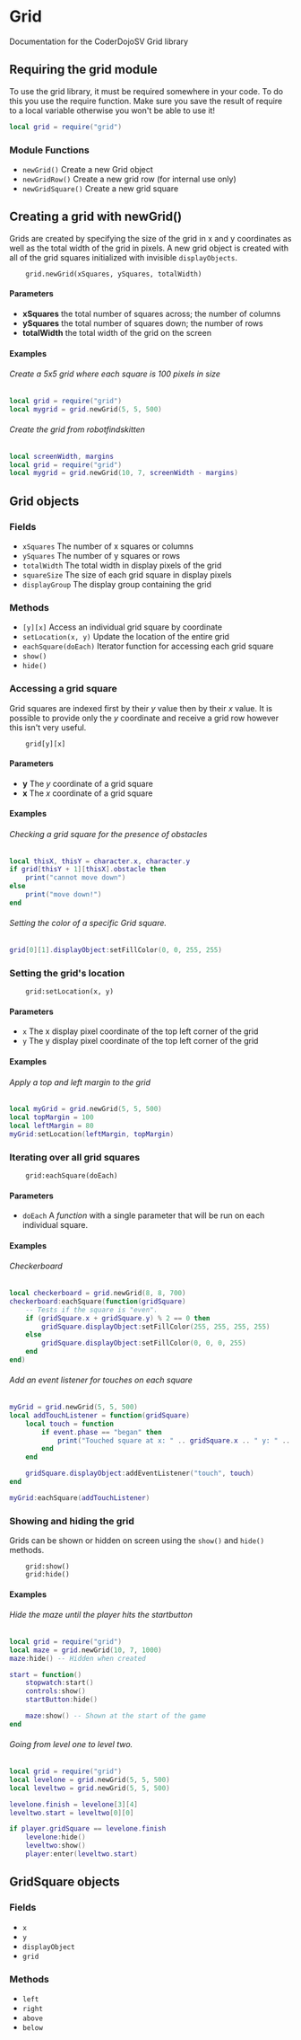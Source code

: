 # Grid

Documentation for the CoderDojoSV Grid library

## Requiring the grid module

To use the grid library, it must be required somewhere in your code. To do
this you use the require function. Make sure you save the result of
require to a local variable otherwise you won't be able to use it!

```lua
local grid = require("grid")
```

### Module Functions

* `newGrid()` Create a new Grid object
* `newGridRow()` Create a new grid row (for internal use only)
* `newGridSquare()` Create a new grid square

## Creating a grid with newGrid()

Grids are created by specifying the size of the grid in x and y
coordinates as well as the total width of the grid in pixels. A new grid object
is created with all of the grid squares initialized with invisible
`displayObjects`.

		grid.newGrid(xSquares, ySquares, totalWidth)

#### Parameters

* __xSquares__ the total number of squares across; the number of columns
* __ySquares__ the total number of squares down; the number of rows
* __totalWidth__ the total width of the grid on the screen

#### Examples

###### Create a 5x5 grid where each square is 100 pixels in size

```lua
local grid = require("grid")
local mygrid = grid.newGrid(5, 5, 500)
```

###### Create the grid from robotfindskitten

```lua
local screenWidth, margins
local grid = require("grid")
local mygrid = grid.newGrid(10, 7, screenWidth - margins)
```

## Grid objects

### Fields

* `xSquares` The number of x squares or columns
* `ySquares` The number of y squares or rows
* `totalWidth` The total width in display pixels of the grid
* `squareSize` The size of each grid square in display pixels
* `displayGroup` The display group containing the grid

### Methods

* `[y][x]` Access an individual grid square by coordinate
* `setLocation(x, y)` Update the location of the entire grid
* `eachSquare(doEach)` Iterator function for accessing each grid square
* `show()`
* `hide()`

### Accessing a grid square

Grid squares are indexed first by their *y* value then by their *x* value.
It is possible to provide only the *y* coordinate and receive a grid row
however this isn't very useful.

		grid[y][x]

#### Parameters

* __y__ The *y* coordinate of a grid square
* __x__ The *x* coordinate of a grid square

#### Examples

###### Checking a grid square for the presence of obstacles

```lua
local thisX, thisY = character.x, character.y
if grid[thisY + 1][thisX].obstacle then
	print("cannot move down")
else
	print("move down!")
end	
```

###### Setting the color of a specific Grid square.

```lua
grid[0][1].displayObject:setFillColor(0, 0, 255, 255)
```

### Setting the grid's location

		grid:setLocation(x, y)

#### Parameters

* `x` The x display pixel coordinate of the top left corner of the grid
* `y` The y display pixel coordinate of the top left corner of the grid

#### Examples

###### Apply a top and left margin to the grid

```lua
local myGrid = grid.newGrid(5, 5, 500)
local topMargin = 100
local leftMargin = 80
myGrid:setLocation(leftMargin, topMargin)
```

### Iterating over all grid squares

		grid:eachSquare(doEach)

#### Parameters

* `doEach` A *function* with a single parameter that will be run on each
individual square.

#### Examples

###### Checkerboard

```lua
local checkerboard = grid.newGrid(8, 8, 700)
checkerboard:eachSquare(function(gridSquare)
	-- Tests if the square is "even".
	if (gridSquare.x + gridSquare.y) % 2 == 0 then
		gridSquare.displayObject:setFillColor(255, 255, 255, 255)
	else
		gridSquare.displayObject:setFillColor(0, 0, 0, 255)
	end
end)
```

###### Add an event listener for touches on each square

```lua
myGrid = grid.newGrid(5, 5, 500)
local addTouchListener = function(gridSquare)
	local touch = function
		if event.phase == "began" then
			print("Touched square at x: " .. gridSquare.x .. " y: " .. gridSquare.y)
		end
	end

	gridSquare.displayObject:addEventListener("touch", touch)
end

myGrid:eachSquare(addTouchListener)
```

### Showing and hiding the grid

Grids can be shown or hidden on screen using the `show()` and `hide()` methods.

		grid:show()
		grid:hide()

#### Examples

###### Hide the maze until the player hits the startbutton

```lua
local grid = require("grid")
local maze = grid.newGrid(10, 7, 1000)
maze:hide() -- Hidden when created

start = function()
	stopwatch:start()
	controls:show()
	startButton:hide()

	maze:show() -- Shown at the start of the game
end
```

###### Going from level one to level two.

```lua
local grid = require("grid")
local levelone = grid.newGrid(5, 5, 500)
local leveltwo = grid.newGrid(5, 5, 500)

levelone.finish = levelone[3][4]
leveltwo.start = leveltwo[0][0]

if player.gridSquare == levelone.finish
	levelone:hide()
	leveltwo:show()
	player:enter(leveltwo.start)
```
## GridSquare objects

### Fields

* `x`
* `y`
* `displayObject`
* `grid`

### Methods

* `left`
* `right`
* `above`
* `below`


